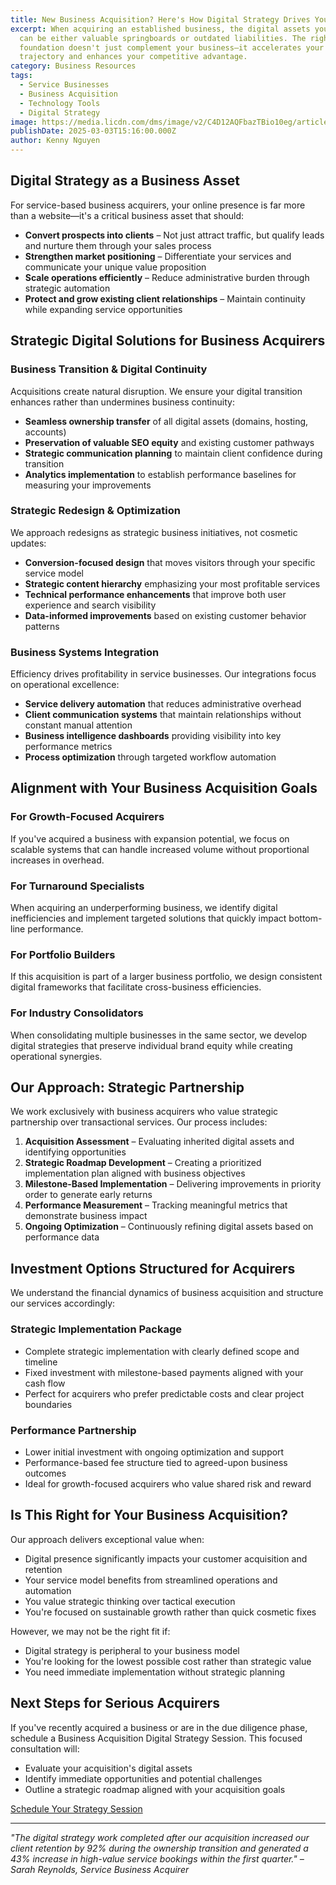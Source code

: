 ```yaml
---
title: New Business Acquisition? Here's How Digital Strategy Drives Your Success
excerpt: When acquiring an established business, the digital assets you inherit
  can be either valuable springboards or outdated liabilities. The right digital
  foundation doesn't just complement your business—it accelerates your growth
  trajectory and enhances your competitive advantage.
category: Business Resources
tags:
  - Service Businesses
  - Business Acquisition
  - Technology Tools
  - Digital Strategy
image: https://media.licdn.com/dms/image/v2/C4D12AQFbazTBio10eg/article-cover_image-shrink_720_1280/article-cover_image-shrink_720_1280/0/1590406208853?e=1749081600&v=beta&t=EvDvleBQRjbRGPYbY5bQQ5iia5L9nT3eiSW58rRIp-8
publishDate: 2025-03-03T15:16:00.000Z
author: Kenny Nguyen
---
```

## Digital Strategy as a Business Asset

For service-based business acquirers, your online presence is far more than a website—it's a critical business asset that should:

- **Convert prospects into clients** – Not just attract traffic, but qualify leads and nurture them through your sales process
- **Strengthen market positioning** – Differentiate your services and communicate your unique value proposition
- **Scale operations efficiently** – Reduce administrative burden through strategic automation
- **Protect and grow existing client relationships** – Maintain continuity while expanding service opportunities

## Strategic Digital Solutions for Business Acquirers

### Business Transition & Digital Continuity

Acquisitions create natural disruption. We ensure your digital transition enhances rather than undermines business continuity:

- **Seamless ownership transfer** of all digital assets (domains, hosting, accounts)
- **Preservation of valuable SEO equity** and existing customer pathways
- **Strategic communication planning** to maintain client confidence during transition
- **Analytics implementation** to establish performance baselines for measuring your improvements

### Strategic Redesign & Optimization

We approach redesigns as strategic business initiatives, not cosmetic updates:

- **Conversion-focused design** that moves visitors through your specific service model
- **Strategic content hierarchy** emphasizing your most profitable services
- **Technical performance enhancements** that improve both user experience and search visibility
- **Data-informed improvements** based on existing customer behavior patterns

### Business Systems Integration

Efficiency drives profitability in service businesses. Our integrations focus on operational excellence:

- **Service delivery automation** that reduces administrative overhead
- **Client communication systems** that maintain relationships without constant manual attention
- **Business intelligence dashboards** providing visibility into key performance metrics
- **Process optimization** through targeted workflow automation

## Alignment with Your Business Acquisition Goals

### For Growth-Focused Acquirers
If you've acquired a business with expansion potential, we focus on scalable systems that can handle increased volume without proportional increases in overhead.

### For Turnaround Specialists
When acquiring an underperforming business, we identify digital inefficiencies and implement targeted solutions that quickly impact bottom-line performance.

### For Portfolio Builders
If this acquisition is part of a larger business portfolio, we design consistent digital frameworks that facilitate cross-business efficiencies.

### For Industry Consolidators
When consolidating multiple businesses in the same sector, we develop digital strategies that preserve individual brand equity while creating operational synergies.

## Our Approach: Strategic Partnership

We work exclusively with business acquirers who value strategic partnership over transactional services. Our process includes:

1. **Acquisition Assessment** – Evaluating inherited digital assets and identifying opportunities
2. **Strategic Roadmap Development** – Creating a prioritized implementation plan aligned with business objectives
3. **Milestone-Based Implementation** – Delivering improvements in priority order to generate early returns
4. **Performance Measurement** – Tracking meaningful metrics that demonstrate business impact
5. **Ongoing Optimization** – Continuously refining digital assets based on performance data

## Investment Options Structured for Acquirers

We understand the financial dynamics of business acquisition and structure our services accordingly:

### Strategic Implementation Package
- Complete strategic implementation with clearly defined scope and timeline
- Fixed investment with milestone-based payments aligned with your cash flow
- Perfect for acquirers who prefer predictable costs and clear project boundaries

### Performance Partnership
- Lower initial investment with ongoing optimization and support
- Performance-based fee structure tied to agreed-upon business outcomes
- Ideal for growth-focused acquirers who value shared risk and reward

## Is This Right for Your Business Acquisition?

Our approach delivers exceptional value when:

- Digital presence significantly impacts your customer acquisition and retention
- Your service model benefits from streamlined operations and automation
- You value strategic thinking over tactical execution
- You're focused on sustainable growth rather than quick cosmetic fixes

However, we may not be the right fit if:

- Digital strategy is peripheral to your business model
- You're looking for the lowest possible cost rather than strategic value
- You need immediate implementation without strategic planning

## Next Steps for Serious Acquirers

If you've recently acquired a business or are in the due diligence phase, schedule a Business Acquisition Digital Strategy Session. This focused consultation will:

- Evaluate your acquisition's digital assets
- Identify immediate opportunities and potential challenges
- Outline a strategic roadmap aligned with your acquisition goals

[Schedule Your Strategy Session](https://www.impactwebstudio.ca/business-acquisition)

---

*"The digital strategy work completed after our acquisition increased our client retention by 92% during the ownership transition and generated a 43% increase in high-value service bookings within the first quarter." – Sarah Reynolds, Service Business Acquirer*
